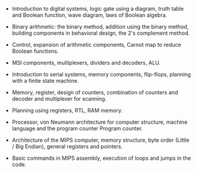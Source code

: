 - Introduction to digital systems, logic gate using a diagram, truth table and Boolean function, wave diagram, laws of Boolean algebra.

- Binary arithmetic: the binary method, addition using the binary method, building components in behavioral design, the 2's complement method.

- Control, expansion of arithmetic components, Carnot map to reduce Boolean functions.

- MSI components, multiplexers, dividers and decoders, ALU.

- Introduction to serial systems, memory components, flip-flops, planning with a finite state machine.

- Memory, register, design of counters, combination of counters and decoder and multiplexer for scanning.

- Planning using registers, RTL, RAM memory.

- Processor, von Neumann architecture for computer structure, machine language and the program counter Program counter.

- Architecture of the MIPS computer, memory structure, byte order (Little / Big Endian), general registers and pointers.

- Basic commands in MIPS assembly, execution of loops and jumps in the code.
